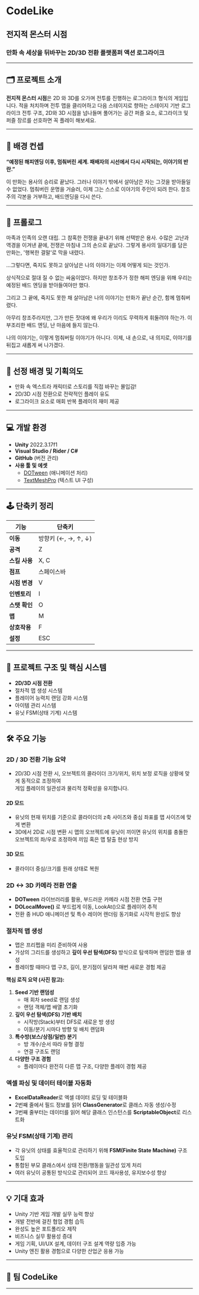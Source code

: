 # CodeLike  
## 전지적 몬스터 시점
### 만화 속 세상을 뒤바꾸는 2D/3D 전환 플랫폼퍼 액션 로그라이크

---

## 🗂️ 프로젝트 소개

**전지적 몬스터 시점**은 2D 와 3D를 오가며 전투를 진행하는 로그라이크 형식의 게임입니다.
적을 처치하며 전투 맵을 클리어하고 다음 스테이지로 향하는 스테이지 기반 로그라이크 전투 구조,
2D와 3D 시점을 넘나들며 풀어가는 공간 퍼즐 요소,
로그라이크 및 퍼즐 장르를 선호하면 꼭 플레이 해보세요.

---

## 📘 배경 컨셉

**“예정된 해피엔딩 이후, 멈춰버린 세계.
패배자의 시선에서 다시 시작되는, 이야기의 반란.”**

이 만화는 용사의 승리로 끝났다.
그러나 이야기 밖에서 살아남은 자는 그것을 받아들일 수 없었다.
멈춰버린 운명을 거슬러, 이제 그는 스스로 이야기의 주인이 되려 한다.
창조주의 각본을 거부하고, 배드엔딩을 다시 쓴다.

---

## 📖 프롤로그

마족과 인족의 오랜 대립.
그 참혹한 전쟁을 끝내기 위해 선택받은 용사.
수많은 고난과 역경을 이겨낸 끝에, 전쟁은 마침내 그의 손으로 끝났다.
그렇게 용사의 일대기를 담은 만화는, '행복한 결말'로 막을 내렸다.

...그렇다면,
죽지도 못하고 살아남은 나의 이야기는 이제 어떻게 되는 것인가.

상식적으로 절대 질 수 없는 싸움이었다.
하지만 창조주가 정한 해피 엔딩을 위해
우리는 예정된 배드 엔딩을 받아들여야만 했다.

그리고 그 끝에,
죽지도 못한 채 살아남은 나의 이야기는
만화가 끝난 순간, 함께 멈춰버렸다.

아무리 창조주라지만,
그가 만든 잣대에 왜 우리가 이리도 무력하게 휘둘려야 하는가.
이 부조리한 배드 엔딩, 난 마음에 들지 않는다.

나의 이야기는, 이렇게 멈춰버릴 이야기가 아니다.
이제,
내 손으로, 내 의지로, 이야기를 뒤집고 새롭게 써 나가겠다.

---

## 🎯 선정 배경 및 기획의도

- 만화 속 엑스트라 캐릭터로 스토리를 직접 바꾸는 몰입감!
- 2D/3D 시점 전환으로 전략적인 플레이 유도
- 로그라이크 요소로 매회 반복 플레이의 재미 제공

---

## 💻 개발 환경

- **Unity** 2022.3.17f1
- **Visual Studio / Rider / C#**
- **GitHub** (버전 관리)
- **사용 툴 및 에셋**
  - [DOTween](http://dotween.demigiant.com/) (애니메이션 처리)
  - [TextMeshPro](https://docs.unity3d.com/Packages/com.unity.textmeshpro@4.0/manual/index.html) (텍스트 UI 구성)

---

## 🕹️ 단축키 정리

| 기능         | 단축키                 |
|------------|---------------------|
| **이동**     | 방향키 (←, →, ↑, ↓)   |
| **공격**     | Z                   |
| **스킬 사용** | X, C                |
| **점프**     | 스페이스바           |
| **시점 변경** | V                  |
| **인벤토리** | I                   |
| **스탯 확인** | O                   |
| **맵**   | M                   |
| **상호작용** | F                   |
| **설정**     | ESC                 |

---

## 📁 프로젝트 구조 및 핵심 시스템

- **2D/3D 시점 전환**
- 절차적 맵 생성 시스템
- 플레이어 능력치 랜덤 강화 시스템
- 아이템 관리 시스템
- 유닛 FSM(상태 기계) 시스템

---

## 🛠️ 주요 기능

### 2D / 3D 전환 기능 요약

- 2D/3D 시점 전환 시, 오브젝트의 콜라이더 크기/위치, 위치 보정 로직을 상황에 맞게 동적으로 조정하여  
  게임 플레이의 일관성과 물리적 정확성을 유지합니다.

#### 2D 모드
- 유닛의 현재 위치를 기준으로 콜라이더의 z축 사이즈와 중심 좌표를 맵 사이즈에 맞게 변환
- 3D에서 2D로 시점 변환 시 맵의 오브젝트에 유닛이 끼이면 유닛의 위치를 충돌한 오브젝트의 좌/우로 조정하여 끼임 혹은 맵 탈출 현상 방지

#### 3D 모드
- 콜라이더 중심/크기를 원래 상태로 복원

### 2D <-> 3D 카메라 전환 연출

- **DOTween** 라이브러리를 활용, 부드러운 카메라 시점 전환 연출 구현
- **DOLocalMove()** 로 부드럽게 이동, LookAt()으로 플레이어 추적
- 전환 중 HUD 애니메이션 및 특수 레이어 렌더링 동기화로 시각적 완성도 향상

### 절차적 맵 생성

- 맵은 프리펩을 미리 준비하여 사용
- 가상의 그리드를 생성하고 **깊이 우선 탐색(DFS)** 방식으로 탐색하며 랜덤한 맵을 생성
- 플레이할 때마다 맵 구조, 길이, 분기점이 달라져 매번 새로운 경험 제공

**핵심 로직 요약 (사진 참고):**
1. **Seed 기반 랜덤성**
    - 매 회차 seed로 랜덤 생성
    - 랜덤 객체/맵 배열 초기화
2. **깊이 우선 탐색(DFS) 기반 배치**
    - 시작방(Stack)부터 DFS로 새로운 방 생성
    - 이동/분기 시마다 방향 및 배치 랜덤화
3. **특수방(보스/상점/일반) 분기**
    - 방 개수/순서 따라 유형 결정
    - 연결 구조도 랜덤
4. **다양한 구조 경험**
    - 플레이마다 완전히 다른 맵 구조, 다양한 플레이 경험 제공

### 엑셀 파싱 및 데이터 테이블 자동화

- **ExcelDataReader**로 엑셀 데이터 로딩 및 테이블화
- 2번째 줄에서 필드 정보를 읽어 **ClassGenerator**로 클래스 자동 생성/수정
- 3번째 줄부터는 데이터를 읽어 해당 클래스 인스턴스를 **ScriptableObject**로 리스트화

### 유닛 FSM(상태 기계) 관리

- 각 유닛의 상태를 효율적으로 관리하기 위해 **FSM(Finite State Machine)** 구조 도입
- 통합된 부모 클래스에서 상태 전환/행동을 일관성 있게 처리
- 여러 유닛이 공통된 방식으로 관리되어 코드 재사용성, 유지보수성 향상

---

## 💡 기대 효과

- Unity 기반 게임 개발 실무 능력 향상
- 개발 전반에 걸친 협업 경험 습득
- 완성도 높은 포트폴리오 제작
- 비즈니스 실무 활용성 증대
- 게임 기획, UI/UX 설계, 데이터 구조 설계 역량 입증 가능
- Unity 엔진 활용 경험으로 다양한 산업군 응용 가능

---

## 🙌 팀 CodeLike

---

